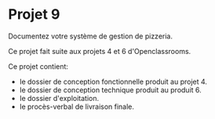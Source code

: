 # Projet 9
Documentez votre système de gestion de pizzeria.

Ce projet fait suite aux projets 4 et 6 d'Openclassrooms.

Ce projet contient:
- le dossier de conception fonctionnelle produit au projet 4.
- le dossier de conception technique produit au produit 6.
- le dossier d'exploitation.
- le procès-verbal de livraison finale.
